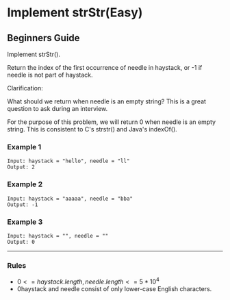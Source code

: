 # Implement strStr(Easy)

## Beginners Guide

Implement strStr().

Return the index of the first occurrence of needle in haystack, or -1 if needle is not part of haystack.

Clarification:

What should we return when needle is an empty string? This is a great question to ask during an interview.

For the purpose of this problem, we will return 0 when needle is an empty string. This is consistent to C's strstr() and Java's indexOf().

### Example 1

```go=
Input: haystack = "hello", needle = "ll"
Output: 2
```

### Example 2

```go=
Input: haystack = "aaaaa", needle = "bba"
Output: -1
```

### Example 3

```go=
Input: haystack = "", needle = ""
Output: 0
```

---

### Rules

* $0 <= haystack.length, needle.length <= 5 * 10^4$
* 0haystack and needle consist of only lower-case English characters.
